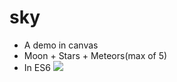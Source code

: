 # sky
- A demo in canvas
- Moon + Stars + Meteors(max of 5)
- In ES6
![](https://github.com/eWangsf/sky/blob/master/sky.png)